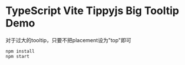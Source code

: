 TypeScript Vite Tippyjs Big Tooltip Demo
===========================

对于过大的tooltip，只要不把placement设为"top"即可

```
npm install
npm start
```
